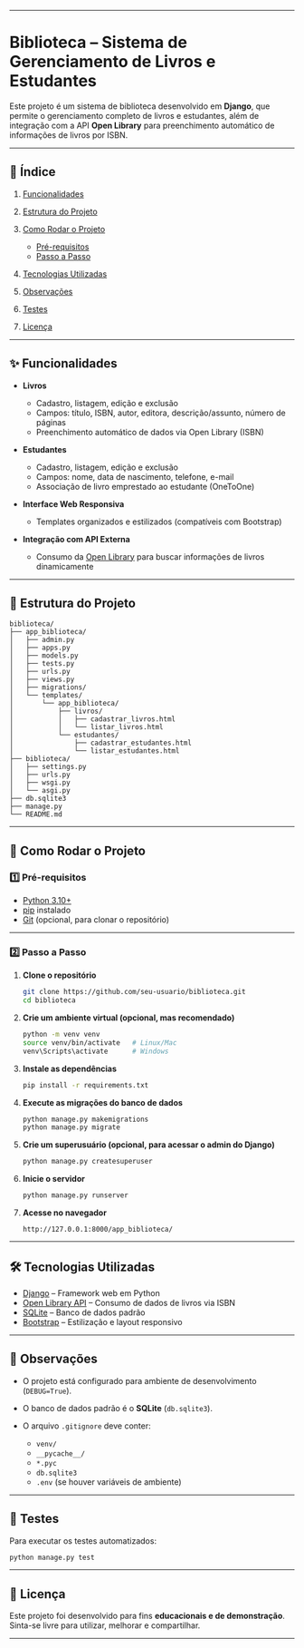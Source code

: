 
---

# Biblioteca – Sistema de Gerenciamento de Livros e Estudantes

Este projeto é um sistema de biblioteca desenvolvido em **Django**, que permite o gerenciamento completo de livros e estudantes, além de integração com a API **Open Library** para preenchimento automático de informações de livros por ISBN.

---

## 📑 Índice

1. [Funcionalidades](#-funcionalidades)
2. [Estrutura do Projeto](#-estrutura-do-projeto)
3. [Como Rodar o Projeto](#-como-rodar-o-projeto)

   * [Pré-requisitos](#1️⃣-pré-requisitos)
   * [Passo a Passo](#2️⃣-passo-a-passo)
4. [Tecnologias Utilizadas](#-tecnologias-utilizadas)
5. [Observações](#-observações)
6. [Testes](#-testes)
7. [Licença](#-licença)

---

## ✨ Funcionalidades

* **Livros**

  * Cadastro, listagem, edição e exclusão
  * Campos: título, ISBN, autor, editora, descrição/assunto, número de páginas
  * Preenchimento automático de dados via Open Library (ISBN)

* **Estudantes**

  * Cadastro, listagem, edição e exclusão
  * Campos: nome, data de nascimento, telefone, e-mail
  * Associação de livro emprestado ao estudante (OneToOne)

* **Interface Web Responsiva**

  * Templates organizados e estilizados (compatíveis com Bootstrap)

* **Integração com API Externa**

  * Consumo da [Open Library](https://openlibrary.org/dev/docs/api/books) para buscar informações de livros dinamicamente

---

## 📂 Estrutura do Projeto

```
biblioteca/
├── app_biblioteca/
│   ├── admin.py
│   ├── apps.py
│   ├── models.py
│   ├── tests.py
│   ├── urls.py
│   ├── views.py
│   ├── migrations/
│   └── templates/
│       └── app_biblioteca/
│           ├── livros/
│           │   ├── cadastrar_livros.html
│           │   └── listar_livros.html
│           └── estudantes/
│               ├── cadastrar_estudantes.html
│               └── listar_estudantes.html
├── biblioteca/
│   ├── settings.py
│   ├── urls.py
│   ├── wsgi.py
│   └── asgi.py
├── db.sqlite3
├── manage.py
└── README.md
```

---

## 🚀 Como Rodar o Projeto

### 1️⃣ Pré-requisitos

* [Python 3.10+](https://www.python.org/downloads/)
* [pip](https://pip.pypa.io/en/stable/) instalado
* [Git](https://git-scm.com/) (opcional, para clonar o repositório)

---

### 2️⃣ Passo a Passo

1. **Clone o repositório**

   ```bash
   git clone https://github.com/seu-usuario/biblioteca.git
   cd biblioteca
   ```

2. **Crie um ambiente virtual (opcional, mas recomendado)**

   ```bash
   python -m venv venv
   source venv/bin/activate   # Linux/Mac
   venv\Scripts\activate      # Windows
   ```

3. **Instale as dependências**

   ```bash
   pip install -r requirements.txt
   ```

4. **Execute as migrações do banco de dados**

   ```bash
   python manage.py makemigrations
   python manage.py migrate
   ```

5. **Crie um superusuário (opcional, para acessar o admin do Django)**

   ```bash
   python manage.py createsuperuser
   ```

6. **Inicie o servidor**

   ```bash
   python manage.py runserver
   ```

7. **Acesse no navegador**

   ```
   http://127.0.0.1:8000/app_biblioteca/
   ```

---

## 🛠 Tecnologias Utilizadas

* [Django](https://www.djangoproject.com/) – Framework web em Python
* [Open Library API](https://openlibrary.org/dev/docs/api/books) – Consumo de dados de livros via ISBN
* [SQLite](https://www.sqlite.org/) – Banco de dados padrão
* [Bootstrap](https://getbootstrap.com/) – Estilização e layout responsivo

---

## 📌 Observações

* O projeto está configurado para ambiente de desenvolvimento (`DEBUG=True`).
* O banco de dados padrão é o **SQLite** (`db.sqlite3`).
* O arquivo `.gitignore` deve conter:

  * `venv/`
  * `__pycache__/`
  * `*.pyc`
  * `db.sqlite3`
  * `.env` (se houver variáveis de ambiente)

---

## 🧪 Testes

Para executar os testes automatizados:

```bash
python manage.py test
```

---

## 📜 Licença

Este projeto foi desenvolvido para fins **educacionais e de demonstração**.
Sinta-se livre para utilizar, melhorar e compartilhar.

---

